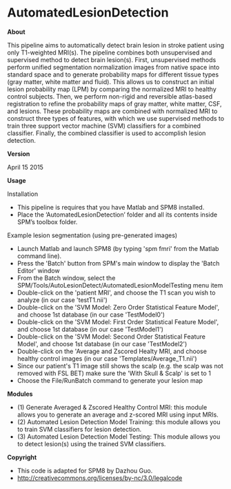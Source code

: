 # AutomatedLesionDetection

**About**

This pipeline aims to automatically detect brain lesion in stroke patient using only T1-weighted MRI(s). The pipeline combines both unsupervised and supervised method to detect brain lesion(s). First, unsupervised methods perform unified segmentation normalization images from native space into standard space and to generate probability maps for different tissue types (gray matter, white matter and fluid). This allows us to construct an initial lesion probability map (LPM) by comparing the normalized MRI to healthy control subjects. Then, we perform non-rigid and reversible atlas-based registration to refine the probability maps of gray matter, white matter, CSF, and lesions. These probability maps are combined with normalized MRI to construct three types of features, with which we use supervised methods to train three support vector machine (SVM) classifiers for a combined classifier. Finally, the combined classifier is used to accomplish lesion detection.

**Version**

April 15 2015

**Usage**

Installation
 - This pipeline is requires that you have Matlab and SPM8 installed.
 - Place the ‘AutomatedLesionDetection’ folder and all its contents inside SPM’s toolbox folder.

Example lesion segmentation (using pre-generated images)
 - Launch Matlab and launch SPM8 (by typing 'spm fmri' from the Matlab command line).
 - Press the 'Batch' button from SPM's main window to display the 'Batch Editor' window
 - From the Batch window, select the SPM/Tools/AutoLesionDetect/AutomatedLesionModelTesting menu item
 - Double-click on the 'patient MRI', and choose the T1 scan you wish to analyze (in our case 'testT1.nii')
 - Double-click on the 'SVM Model: Zero Order Statistical Feature Model', and choose 1st database (in our case 'TestModel0')
 - Double-click on the 'SVM Model: First Order Statistical Feature Model', and choose 1st database (in our case 'TestModel1')
 - Double-click on the 'SVM Model: Second Order Statistical Feature Model', and choose 1st database (in our case 'TestModel2')
 - Double-click on the 'Average and Zscored Healty MRI, and choose healthy control images (in our case 'Templates/Average_T1.nii') 
 - Since our patient's T1 image still shows the scalp (e.g. the scalp was not removed with FSL BET) make sure the 'With Skull & Scalp' is set to 1 
 - Choose the File/RunBatch command to generate your lesion map

**Modules**
- (1) Generate Averaged & Zscored Healthy Control MRI: this module allows you to generate an average and z-scored MRI using input MRIs. 
- (2) Automated Lesion Detection Model Training: this module allows you to train SVM classifiers for lesion detection. 
- (3) Automated Lesion Detection Model Testing: This module allows you to detect lesion(s) using the trained SVM classifiers.

**Copyright**
- This code is adapted for SPM8 by Dazhou Guo. 
- http://creativecommons.org/licenses/by-nc/3.0/legalcode
